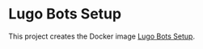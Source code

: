 # Lugo Bots Setup

This project creates the Docker image [Lugo Bots Setup](https://hub.docker.com/r/lugobots/bot-setup).



